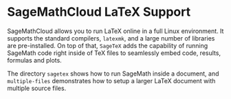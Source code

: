 SageMathCloud LaTeX Support
===========================

SageMathCloud allows you to run LaTeX online in a full Linux environment.
It supports the standard compilers, `latexmk`, and a large number of libraries are pre-installed.
On top of that, `SageTeX` adds the capability of running SageMath code right inside of TeX files to seamlessly embed code, results, formulas and plots.

The directory `sagetex` shows how to run SageMath inside a document,
and `multiple-files` demonstrates how to setup a larger LaTeX document with multiple source files.